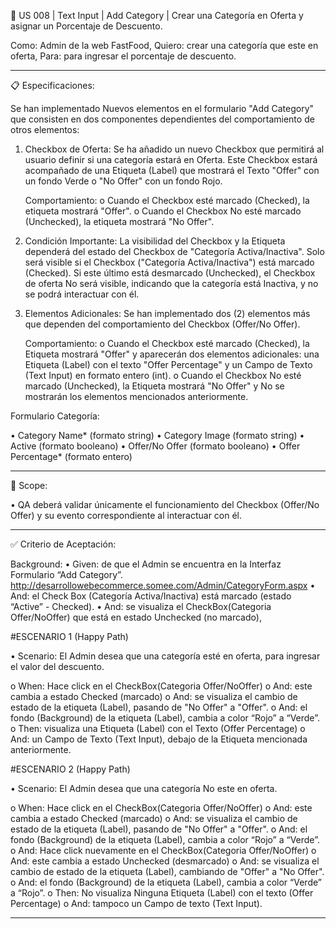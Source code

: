 📑 US 008 | Text Input | Add Category | Crear una Categoría en Oferta y asignar un Porcentaje de Descuento.

Como: Admin de la web FastFood,
Quiero: crear una categoría que este en oferta,
Para: para ingresar el porcentaje de descuento.

---

📋 Especificaciones:

Se han implementado Nuevos elementos en el formulario "Add Category" que consisten en dos componentes dependientes del comportamiento de otros elementos:

1. Checkbox de Oferta: Se ha añadido un nuevo Checkbox que permitirá al usuario definir si una categoría estará en Oferta. Este Checkbox estará acompañado de una Etiqueta (Label) que mostrará el Texto "Offer" con un fondo Verde o "No Offer" con un fondo Rojo.

   Comportamiento:
   o Cuando el Checkbox esté marcado (Checked), la etiqueta mostrará "Offer".
   o Cuando el Checkbox No esté marcado (Unchecked), la etiqueta mostrará "No Offer".
2. Condición Importante: La visibilidad del Checkbox y la Etiqueta dependerá del estado del Checkbox de "Categoría Activa/Inactiva". Solo será visible si el Checkbox ("Categoría Activa/Inactiva") está marcado (Checked). Si este último está desmarcado (Unchecked), el Checkbox de oferta No será visible, indicando que la categoría está Inactiva, y no se podrá interactuar con él.

3. Elementos Adicionales: Se han implementado dos (2) elementos más que dependen del comportamiento del Checkbox (Offer/No Offer).

   Comportamiento:
   o Cuando el Checkbox esté marcado (Checked), la Etiqueta mostrará "Offer" y aparecerán dos elementos adicionales: una Etiqueta (Label) con el texto "Offer Percentage" y un Campo de Texto (Text Input) en formato entero (int).
   o Cuando el Checkbox No esté marcado (Unchecked), la Etiqueta mostrará "No Offer" y No se mostrarán los elementos mencionados anteriormente.

Formulario Categoría:

• Category Name* (formato string)
• Category Image (formato string)
• Active (formato booleano)
• Offer/No Offer (formato booleano)
• Offer Percentage* (formato entero)

---

🎯 Scope:

• QA deberá validar únicamente el funcionamiento del Checkbox (Offer/No Offer) y su evento correspondiente al interactuar con él.

---

✅ Criterio de Aceptación:

Background:
• Given: de que el Admin se encuentra en la Interfaz Formulario “Add Category”. http://desarrollowebecommerce.somee.com/Admin/CategoryForm.aspx
• And: el Check Box (Categoría Activa/Inactiva) está marcado (estado “Active” - Checked).
• And: se visualiza el CheckBox(Categoria Offer/NoOffer) que está en estado Unchecked (no marcado),

#ESCENARIO 1 (Happy Path)

• Scenario: El Admin desea que una categoría esté en oferta, para ingresar el valor del descuento.

o When: Hace click en el CheckBox(Categoria Offer/NoOffer)
o And: este cambia a estado Checked (marcado)
o And: se visualiza el cambio de estado de la etiqueta (Label), pasando de "No Offer" a "Offer".
o And: el fondo (Background) de la etiqueta (Label), cambia a color “Rojo” a “Verde”.
o Then: visualiza una Etiqueta (Label) con el Texto (Offer Percentage)
o And: un Campo de Texto (Text Input), debajo de la Etiqueta mencionada anteriormente.

#ESCENARIO 2 (Happy Path)

• Scenario: El Admin desea que una categoría No este en oferta.

o When: Hace click en el CheckBox(Categoria Offer/NoOffer)
o And: este cambia a estado Checked (marcado)
o And: se visualiza el cambio de estado de la etiqueta (Label), pasando de "No Offer" a "Offer".
o And: el fondo (Background) de la etiqueta (Label), cambia a color “Rojo” a “Verde”.
o And: Hace click nuevamente en el CheckBox(Categoria Offer/NoOffer)
o And: este cambia a estado Unchecked (desmarcado)
o And: se visualiza el cambio de estado de la etiqueta (Label), cambiando de "Offer" a "No Offer".
o And: el fondo (Background) de la etiqueta (Label), cambia a color “Verde” a “Rojo”.
o Then: No visualiza Ninguna Etiqueta (Label) con el texto (Offer Percentage)
o And: tampoco un Campo de texto (Text Input).

---
